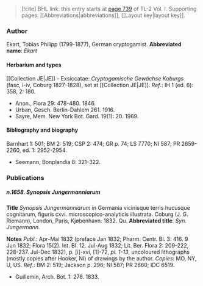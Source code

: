 > [!cite] BHL link: this entry starts at [page 739](https://www.biodiversitylibrary.org/page/33120870) of TL-2 Vol. I.
> Supporting pages: [[Abbreviations|abbreviations]], [[Layout key|layout key]].

### Author

Ekart, Tobias Philipp (1799-1877), German cryptogamist. 
**Abbreviated name**: *Ekart*

#### Herbarium and types

[[Collection JE|JE]] – Exsiccatae: *Cryptogamische Gewächse Koburgs* (fasc, i-iv, Coburg 1827-1828), set at [[Collection JE|JE]].
*Ref*.: IH 1 (ed. 6): 358, 2: 180.
- Anon., Flora 29: 478-480. 1846.
- Urban, Gesch. Berlin-Dahlem 261. 1916.
- Sayre, Mem. New York Bot. Gard. 19(1): 20. 1969.

#### Bibliography and biography

Barnhart 1: 501; BM 2: 519; CSP 2: 474; GR p. 74; LS 7770; NI 587; PR 2659-2260, ed. 1: 2952-2954.
- Seemann, Bonplandia 8: 321-322.

### Publications

##### n.1658. Synopsis Jungermanniarum

**Title**
*Synopsis Jungermanniarum* in Germania vicinisque terris hucusque cognitarum, figuris cxvi. microscopico-analyticis illustrata. Coburg (J. G. Riemann), London, Paris, Kjøbenhavn. 1832. Qu.
**Abbreviated title**: *Syn. Jungermann.*

**Notes**
*Publ*.: Apr-Mai 1832 (preface Jan 1832; Pharm. Centr. Bl. 3: 416. 9 Jun 1832; Flora 15(2). Int. Bl. 12. Jul-Aug 1832; Lit. Ber. Flora 2: 209-222, 228-237. Jul-Dec 1832), p. \[i\]-xvi, \[1\]-72, *pl. 1-13*, uncoloured lithographs (mostly copies after Hooker, NI) of drawings by the author. *Copies*: MO, NY, U, US.
*Ref*.: BM 2: 519; Jackson p. 296; NI 587; PR 2660; IDC 6519.
- Guillemin, Arch. Bot. 1: 276. 1833.

